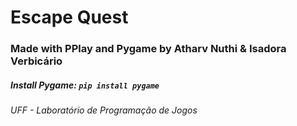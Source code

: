 # Escape Quest

### Made with PPlay and Pygame by Atharv Nuthi & Isadora Verbicário

##### Install Pygame: `pip install pygame`

###### UFF - Laboratório de Programação de Jogos
